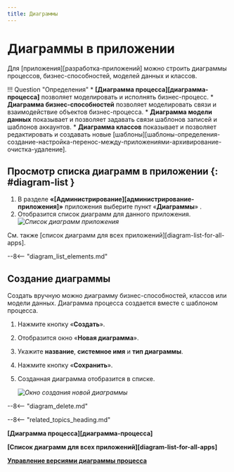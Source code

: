 ```yaml
---
title: Диаграммы
---
```


# Диаграммы в приложении

Для [приложения][разработка-приложений] можно строить диаграммы процессов, бизнес-способностей, моделей данных и классов.

!!! Question "Определения"
    * **[Диаграмма процесса][диаграмма-процесса]** позволяет моделировать и исполнять бизнес-процесс.
    * **Диаграмма бизнес-способностей** позволяет моделировать связи и взаимодействие объектов бизнес-процесса.
    * **Диаграмма модели данных** показывает и позволяет задавать связи шаблонов записей и шаблонов аккаунтов.
    * **Диаграмма классов** показывает и позволяет редактировать и создавать новые [шаблоны][шаблоны-определения-создание-настройка-перенос-между-приложениями-архивирование-очистка-удаление].

## Просмотр списка диаграмм в приложении {: #diagram-list }

1. В разделе **«[Администрирование][администрирование-приложения]»** приложения выберите пункт «**Диаграммы**» <i class="fa-light  fa-project-diagram"></i>.
2. Отобразится список диаграмм для данного приложения.
    *![Список диаграмм приложения](diagram_list.png)*

См. также [список диаграмм для всех приложений][diagram-list-for-all-apps].

--8<-- "diagram_list_elements.md"

## Создание диаграммы

Создать вручную можно диаграмму бизнес-способностей, классов или модели данных. Диаграмма процесса создается вместе с шаблоном процесса.

1. Нажмите кнопку «**Создать**».
2. Отобразится окно «**Новая диаграмма**».
3. Укажите **название**, **системное имя** и **тип диаграммы**.
4. Нажмите кнопку «**Сохранить**».
5. Созданная диаграмма отобразится в списке.

    *![Окно создания новой диаграммы](diagram_creation.png)*

--8<-- "diagram_delete.md"

--8<-- "related_topics_heading.md"

**[Диаграмма процесса][диаграмма-процесса]**

**[Список диаграмм для всех приложений][diagram-list-for-all-apps]**

**[Управление версиями диаграммы процесса](process_diagram_version_control.md)**
